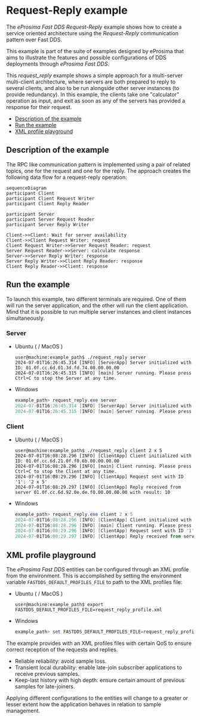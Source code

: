 # Request-Reply example

The *eProsima Fast DDS Request-Reply* example shows how to create a service oriented architecture using the *Request-Reply* communication pattern over Fast DDS.

This example is part of the suite of examples designed by eProsima that aims to illustrate the features and possible configurations of DDS deployments through *eProsima Fast DDS*.

This *request_reply* example shows a simple approach for a multi-server multi-client architecture, where servers are both prepared to reply to several clients, and also to be run alongside other server instances (to provide redundancy).
In this example, the clients take one "calculator" operation as input, and exit as soon as any of the servers has provided a response for their request.

* [Description of the example](#description-of-the-example)
* [Run the example](#run-the-example)
* [XML profile playground](#xml-profile-playground)

## Description of the example

The RPC like communication pattern is implemented using a pair of related topics, one for the request and one for the reply.
The approach creates the following data flow for a request-reply operation:

```mermaid
sequenceDiagram
participant Client
participant Client Request Writer
participant Client Reply Reader

participant Server
participant Server Request Reader
participant Server Reply Writer

Client->>Client: Wait for server availability
Client->>Client Request Writer: request
Client Request Writer->>Server Request Reader: request
Server Request Reader->>Server: calculate response
Server->>Server Reply Writer: response
Server Reply Writer->>Client Reply Reader: response
Client Reply Reader->>Client: response
```

## Run the example

To launch this example, two different terminals are required.
One of them will run the server application, and the other will run the client application.
Mind that it is possible to run multiple server instances and client instances simultaneously.

### Server

* Ubuntu ( / MacOS )

    ```shell
    user@machine:example_path$ ./request_reply server
    2024-07-01T16:26:45.314 [INFO] [ServerApp] Server initialized with ID: 01.0f.cc.6d.01.3d.fd.74.00.00.00.00
    2024-07-01T16:26:45.315 [INFO] [main] Server running. Please press Ctrl+C to stop the Server at any time.
    ```

* Windows

    ```powershell
    example_path> request_reply.exe server
    2024-07-01T16:26:45.314 [INFO] [ServerApp] Server initialized with ID: 01.0f.cc.6d.01.3d.fd.74.00.00.00.00
    2024-07-01T16:26:45.315 [INFO] [main] Server running. Please press Ctrl+C to stop the Server at any time.
    ```

### Client

* Ubuntu ( / MacOS )

    ```shell
    user@machine:example_path$ ./request_reply client 2 x 5
    2024-07-01T16:08:28.296 [INFO] [ClientApp] Client initialized with ID: 01.0f.cc.6d.21.0f.f0.6b.00.00.00.00
    2024-07-01T16:08:28.296 [INFO] [main] Client running. Please press Ctrl+C to stop the Client at any time.
    2024-07-01T16:08:29.296 [INFO] [ClientApp] Request sent with ID '1': '2 x 5'
    2024-07-01T16:08:29.297 [INFO] [ClientApp] Reply received from server 01.0f.cc.6d.92.0e.de.f0.00.00.00.00 with result: 10
    ```

* Windows

    ```powershell
    example_path> request_reply.exe client 2 x 5
    2024-07-01T16:08:28.296 [INFO] [ClientApp] Client initialized with ID: 01.0f.cc.6d.21.0f.f0.6b.00.00.00.00
    2024-07-01T16:08:28.296 [INFO] [main] Client running. Please press Ctrl+C to stop the Client at any time.
    2024-07-01T16:08:29.296 [INFO] [ClientApp] Request sent with ID '1': '2 x 5'
    2024-07-01T16:08:29.297 [INFO] [ClientApp] Reply received from server 01.0f.cc.6d.92.0e.de.f0.00.00.00.00 with result: 10
    ```

## XML profile playground

The *eProsima Fast DDS* entities can be configured through an XML profile from the environment.
This is accomplished by setting the environment variable ``FASTDDS_DEFAULT_PROFILES_FILE`` to path to the XML profiles file:

* Ubuntu ( / MacOS )

    ```shell
    user@machine:example_path$ export FASTDDS_DEFAULT_PROFILES_FILE=request_reply_profile.xml
    ```

* Windows

    ```powershell
    example_path> set FASTDDS_DEFAULT_PROFILES_FILE=request_reply_profile.xml
    ```

The example provides with an XML profiles files with certain QoS to ensure correct reception of the requests and replies.

- Reliable reliability: avoid sample loss.
- Transient local durability: enable late-join subscriber applications to receive previous samples.
- Keep-last history with high depth: ensure certain amount of previous samples for late-joiners.

Applying different configurations to the entities will change to a greater or lesser extent how the application behaves in relation to sample management.
